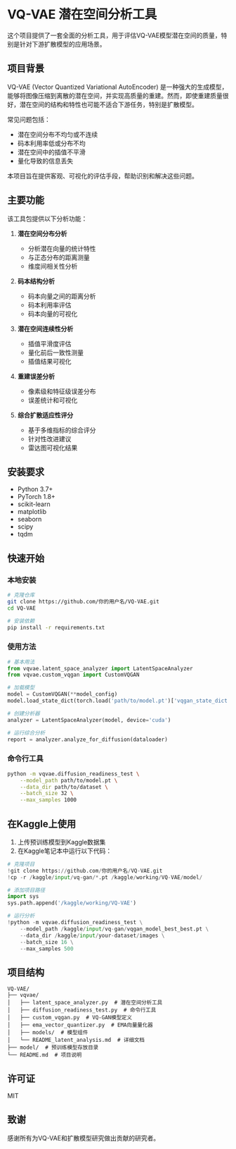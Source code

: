 # VQ-VAE 潜在空间分析工具

这个项目提供了一套全面的分析工具，用于评估VQ-VAE模型潜在空间的质量，特别是针对下游扩散模型的应用场景。

## 项目背景

VQ-VAE (Vector Quantized Variational AutoEncoder) 是一种强大的生成模型，能够将图像压缩到离散的潜在空间，并实现高质量的重建。然而，即使重建质量很好，潜在空间的结构和特性也可能不适合下游任务，特别是扩散模型。

常见问题包括：
- 潜在空间分布不均匀或不连续
- 码本利用率低或分布不均
- 潜在空间中的插值不平滑
- 量化导致的信息丢失

本项目旨在提供客观、可视化的评估手段，帮助识别和解决这些问题。

## 主要功能

该工具包提供以下分析功能：

1. **潜在空间分布分析**
   - 分析潜在向量的统计特性
   - 与正态分布的距离测量
   - 维度间相关性分析

2. **码本结构分析**
   - 码本向量之间的距离分析
   - 码本利用率评估
   - 码本向量的可视化

3. **潜在空间连续性分析**
   - 插值平滑度评估
   - 量化前后一致性测量
   - 插值结果可视化

4. **重建误差分析**
   - 像素级和特征级误差分布
   - 误差统计和可视化

5. **综合扩散适应性评分**
   - 基于多维指标的综合评分
   - 针对性改进建议
   - 雷达图可视化结果

## 安装要求

- Python 3.7+
- PyTorch 1.8+
- scikit-learn
- matplotlib
- seaborn
- scipy
- tqdm

## 快速开始

### 本地安装

```bash
# 克隆仓库
git clone https://github.com/你的用户名/VQ-VAE.git
cd VQ-VAE

# 安装依赖
pip install -r requirements.txt
```

### 使用方法

```python
# 基本用法
from vqvae.latent_space_analyzer import LatentSpaceAnalyzer
from vqvae.custom_vqgan import CustomVQGAN

# 加载模型
model = CustomVQGAN(**model_config)
model.load_state_dict(torch.load('path/to/model.pt')['vqgan_state_dict'])

# 创建分析器
analyzer = LatentSpaceAnalyzer(model, device='cuda')

# 运行综合分析
report = analyzer.analyze_for_diffusion(dataloader)
```

### 命令行工具

```bash
python -m vqvae.diffusion_readiness_test \
    --model_path path/to/model.pt \
    --data_dir path/to/dataset \
    --batch_size 32 \
    --max_samples 1000
```

## 在Kaggle上使用

1. 上传预训练模型到Kaggle数据集
2. 在Kaggle笔记本中运行以下代码：

```python
# 克隆项目
!git clone https://github.com/你的用户名/VQ-VAE.git
!cp -r /kaggle/input/vq-gan/*.pt /kaggle/working/VQ-VAE/model/

# 添加项目路径
import sys
sys.path.append('/kaggle/working/VQ-VAE')

# 运行分析
!python -m vqvae.diffusion_readiness_test \
    --model_path /kaggle/input/vq-gan/vqgan_model_best_best.pt \
    --data_dir /kaggle/input/your-dataset/images \
    --batch_size 16 \
    --max_samples 500
```

## 项目结构

```
VQ-VAE/
├── vqvae/
│   ├── latent_space_analyzer.py  # 潜在空间分析工具
│   ├── diffusion_readiness_test.py  # 命令行工具
│   ├── custom_vqgan.py  # VQ-GAN模型定义
│   ├── ema_vector_quantizer.py  # EMA向量量化器
│   ├── models/  # 模型组件
│   └── README_latent_analysis.md  # 详细文档
├── model/  # 预训练模型存放目录
└── README.md  # 项目说明
```

## 许可证

MIT

## 致谢

感谢所有为VQ-VAE和扩散模型研究做出贡献的研究者。